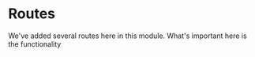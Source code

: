 # Routes 

We've added several routes here in this module. 
What's important here is the functionality 